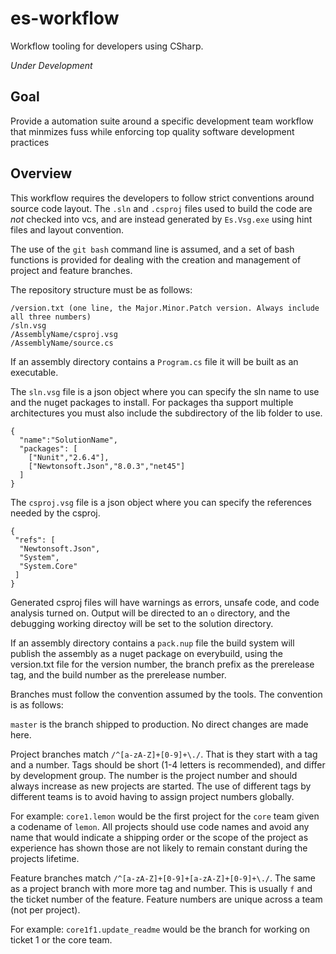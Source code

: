 # es-workflow

Workflow tooling for developers using CSharp.

*Under Development*

## Goal

Provide a automation suite around a specific development team workflow that minmizes fuss while enforcing top quality software development practices

## Overview

This workflow requires the developers to follow strict conventions around source code layout. The `.sln` and `.csproj` files used to build the code are *not* checked into vcs, and are instead generated by `Es.Vsg.exe` using hint files and layout convention.

The use of the `git bash` command line is assumed, and a set of bash functions is provided for dealing with the creation and management of project and feature branches.

The repository structure must be as follows:

```
/version.txt (one line, the Major.Minor.Patch version. Always include all three numbers)
/sln.vsg
/AssemblyName/csproj.vsg
/AssemblyName/source.cs
```

If an assembly directory contains a `Program.cs` file it will be built as an executable.

The `sln.vsg` file is a json object where you can specify the sln name to use and the nuget packages to install. For packages tha support multiple architectures you must also include the subdirectory of the lib folder to use.

```
{
  "name":"SolutionName",
  "packages": [
    ["Nunit","2.6.4"],
	["Newtonsoft.Json","8.0.3","net45"]
  ]
}
```

The `csproj.vsg` file is a json object where you can specify the references needed by the csproj.
```
{
 "refs": [
  "Newtonsoft.Json",
  "System",
  "System.Core"
 ]
}
```

Generated csproj files will have warnings as errors, unsafe code, and code analysis turned on. Output will be directed to an `o` directory, and the debugging working directoy will be set to the solution directory.

If an assembly directory contains a `pack.nup` file the build system will publish the assembly as a nuget package on everybuild, using the version.txt file for the version number, the branch prefix as the prerelease tag, and the build number as the prerelease number.

Branches must follow the convention assumed by the tools. The convention is as follows:

`master` is the branch shipped to production. No direct changes are made here.

Project branches match `/^[a-zA-Z]+[0-9]+\./`. That is they start with a tag and a number. Tags should be short (1-4 letters is recommended), and differ by development group. The number is the project number and should always increase as new projects are started. The use of different tags by different teams is to avoid having to assign project numbers globally.

For example: `core1.lemon` would be the first project for the `core` team given a codename of `lemon`. All projects should use code names and avoid any name that would indicate a shipping order or the scope of the project as experience has shown those are not likely to remain constant during the projects lifetime.

Feature branches match `/^[a-zA-Z]+[0-9]+[a-zA-Z]+[0-9]+\./`. The same as a project branch with more more tag and number. This is usually `f` and the ticket number of the feature. Feature numbers are unique across a team (not per project).

For example: `core1f1.update_readme` would be the branch for working on ticket 1 or the core team.
